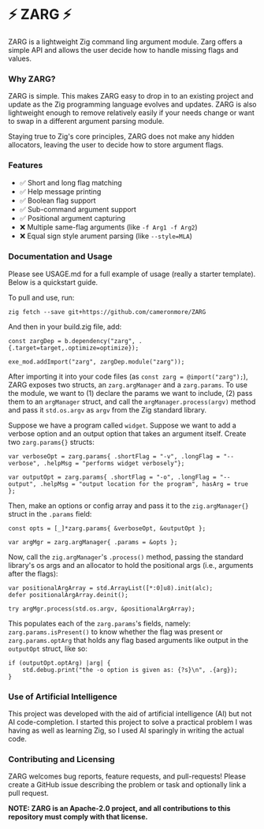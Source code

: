 # ⚡ ZARG ⚡

ZARG is a lightweight Zig command ling argument module. Zarg offers a simple API and allows the user decide how to handle missing flags and values.

### Why ZARG?

ZARG is simple. This makes ZARG easy to drop in to an existing project and update as the Zig programming language evolves and updates. ZARG is also lightweight enough to remove relatively easily if your needs change or want to swap in a different argument parsing module.

Staying true to Zig's core principles, ZARG does not make any hidden allocators, leaving the user to decide how to store argument flags.

### Features

- ✅ Short and long flag matching
- ✅ Help message printing
- ✅ Boolean flag support
- ✅ Sub-command argument support
- ✅ Positional argument capturing
- ❌ Multiple same-flag arguments (like `-f Arg1 -f Arg2`)
- ❌ Equal sign style arument parsing (like `--style=MLA`)

### Documentation and Usage

Please see USAGE.md for a full example of usage (really a starter template). Below is a quickstart guide.

To pull and use, run:
```shell
zig fetch --save git+https://github.com/cameronmore/ZARG
```
And then in your build.zig file, add:
```zig
const zargDep = b.dependency("zarg", .{.target=target,.optimize=optimize});

exe_mod.addImport("zarg", zargDep.module("zarg"));
```
After importing it into your code files (as `const zarg = @import("zarg");`), ZARG exposes two structs, an `zarg.argManager` and a `zarg.params`. To use the module, we want to (1) declare the params we want to include, (2) pass them to an `argManager` struct, and call the `argManager.process(argv)` method and pass it `std.os.argv` as `argv` from the Zig standard library.

Suppose we have a program called `widget`. Suppose we want to add a verbose option and an output option that takes an argument itself. Create two `zarg.params{}` structs:

```zig
var verboseOpt = zarg.params{ .shortFlag = "-v", .longFlag = "--verbose", .helpMsg = "performs widget verbosely"};

var outputOpt = zarg.params{ .shortFlag = "-o", .longFlag = "--output", .helpMsg = "output location for the program", hasArg = true };

```

Then, make an options or config array and pass it to the `zig.argManager{}` struct in the `.params` field:
```zig
const opts = [_]*zarg.params{ &verboseOpt, &outputOpt };

var argMgr = zarg.argManager{ .params = &opts };
```

Now, call the `zig.argManager`'s `.process()` method, passing the standard library's os args and an allocator to hold the positional args (i.e., arguments after the flags):
```zig
var positionalArgArray = std.ArrayList([*:0]u8).init(alc);
defer positionalArgArray.deinit();

try argMgr.process(std.os.argv, &positionalArgArray);
```
This populates each of the `zarg.params`'s fields, namely: `zarg.params.isPresent()` to know whether the flag was present or `zarg.params.optArg` that holds any flag based arguments like output in the `outputOpt` struct, like so:
```zig
if (outputOpt.optArg) |arg| {
    std.debug.print("the -o option is given as: {?s}\n", .{arg});
}
```

### Use of Artificial Intelligence

This project was developed with the aid of artificial intelligence (AI) but not AI code-completion. I started this project to solve a practical problem I was having as well as learning Zig, so I used AI sparingly in writing the actual code.

### Contributing and Licensing

ZARG welcomes bug reports, feature requests, and pull-requests! Please create a GitHub issue describing the problem or task and optionally link a pull request.

**NOTE: ZARG is an Apache-2.0 project, and all contributions to this repository must comply with that license.**
